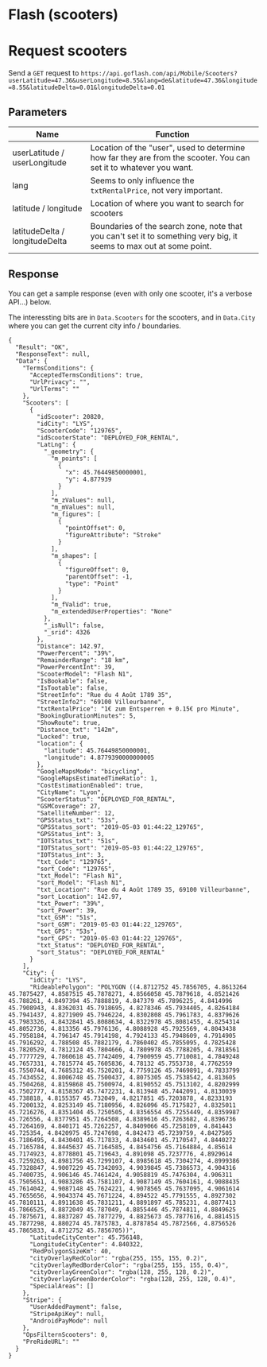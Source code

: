 # Flash (scooters)

# Request scooters

Send a `GET` request to `https://api.goflash.com/api/Mobile/Scooters?userLatitude=47.36&userLongitude=8.55&lang=de&latitude=47.36&longitude=8.55&latitudeDelta=0.01&longitudeDelta=0.01`

## Parameters

| Name  | Function |
| ------------- | ------------- |
| userLatitude / userLongitude | Location of the "user", used to determine how far they are from the scooter. You can set it to whatever you want.  |
| lang | Seems to only influence the `txtRentalPrice`, not very important.  |
| latitude / longitude | Location of where you want to search for scooters  |
| latitudeDelta / longitudeDelta | Boundaries of the search zone, note that you can't set it to something very big, it seems to max out at some point.  |

## Response

You can get a sample response (even with only one scooter, it's a verbose API...) below.

The interessting bits are in `Data.Scooters` for the scooters, and in `Data.City` where you can get the current city info / boundaries.

````
{
  "Result": "OK",
  "ResponseText": null,
  "Data": {
    "TermsConditions": {
      "AcceptedTermsConditions": true,
      "UrlPrivacy": "",
      "UrlTerms": ""
    },
    "Scooters": [
      {
        "idScooter": 20820,
        "idCity": "LYS",
        "ScooterCode": "129765",
        "idScooterState": "DEPLOYED_FOR_RENTAL",
        "LatLng": {
          "_geometry": {
            "m_points": [
              {
                "x": 45.76449850000001,
                "y": 4.877939
              }
            ],
            "m_zValues": null,
            "m_mValues": null,
            "m_figures": [
              {
                "pointOffset": 0,
                "figureAttribute": "Stroke"
              }
            ],
            "m_shapes": [
              {
                "figureOffset": 0,
                "parentOffset": -1,
                "type": "Point"
              }
            ],
            "m_fValid": true,
            "m_extendedUserProperties": "None"
          },
          "_isNull": false,
          "_srid": 4326
        },
        "Distance": 142.97,
        "PowerPercent": "39%",
        "RemainderRange": "18 km",
        "PowerPercentInt": 39,
        "ScooterModel": "Flash N1",
        "IsBookable": false,
        "IsTootable": false,
        "StreetInfo": "Rue du 4 Août 1789 35",
        "StreetInfo2": "69100 Villeurbanne",
        "txtRentalPrice": "1€ zum Entsperren + 0.15€ pro Minute",
        "BookingDurationMinutes": 5,
        "ShowRoute": true,
        "Distance_txt": "142m",
        "Locked": true,
        "location": {
          "latitude": 45.76449850000001,
          "longitude": 4.8779390000000005
        },
        "GoogleMapsMode": "bicycling",
        "GoogleMapsEstimatedTimeRatio": 1,
        "CostEstimationEnabled": true,
        "CityName": "Lyon",
        "ScooterStatus": "DEPLOYED_FOR_RENTAL",
        "GSMCoverage": 27,
        "SatelliteNumber": 12,
        "GPSStatus_txt": "53s",
        "GPSStatus_sort": "2019-05-03 01:44:22_129765",
        "GPSStatus_int": 3,
        "IOTStatus_txt": "51s",
        "IOTStatus_sort": "2019-05-03 01:44:22_129765",
        "IOTStatus_int": 3,
        "txt_Code": "129765",
        "sort_Code": "129765",
        "txt_Model": "Flash N1",
        "sort_Model": "Flash N1",
        "txt_Location": "Rue du 4 Août 1789 35, 69100 Villeurbanne",
        "sort_Location": 142.97,
        "txt_Power": "39%",
        "sort_Power": 39,
        "txt_GSM": "51s",
        "sort_GSM": "2019-05-03 01:44:22_129765",
        "txt_GPS": "53s",
        "sort_GPS": "2019-05-03 01:44:22_129765",
        "txt_Status": "DEPLOYED_FOR_RENTAL",
        "sort_Status": "DEPLOYED_FOR_RENTAL"
      }
    ],
    "City": {
      "idCity": "LYS",
      "RideablePolygon": "POLYGON ((4.8712752 45.7856705, 4.8613264 45.7875427, 4.8587515 45.7878271, 4.8566058 45.7879618, 4.8521426 45.788261, 4.8497394 45.7888819, 4.847379 45.7896225, 4.8414996 45.7908943, 4.8362031 45.7918695, 4.8278346 45.7934405, 4.8264184 45.7941437, 4.8271909 45.7946224, 4.8302808 45.7961783, 4.8379626 45.7983326, 4.8432841 45.8088634, 4.8322978 45.8081455, 4.8254314 45.8052736, 4.813356 45.7976136, 4.8088928 45.7925569, 4.8043438 45.7958184, 4.796147 45.7914198, 4.7924133 45.7948609, 4.7914905 45.7916292, 4.788508 45.7882179, 4.7860402 45.7855095, 4.7825428 45.7820529, 4.7812124 45.7804666, 4.7809978 45.7788205, 4.7818561 45.7777729, 4.7860618 45.7742409, 4.7900959 45.7710081, 4.7849248 45.7657331, 4.7815774 45.7605836, 4.78132 45.7553738, 4.7762559 45.7550744, 4.7685312 45.7520201, 4.7759126 45.7469891, 4.7833799 45.7434552, 4.8006748 45.7500437, 4.8075305 45.7538542, 4.813605 45.7504268, 4.8159868 45.7500974, 4.8190552 45.7513102, 4.8202999 45.7502777, 4.8158367 45.7472231, 4.813948 45.7442091, 4.8130039 45.738818, 4.8155357 45.732049, 4.8217851 45.7203878, 4.8233193 45.7200132, 4.8253149 45.7180956, 4.826096 45.7175827, 4.8325011 45.7216276, 4.8351404 45.7250505, 4.8356554 45.7255449, 4.8359987 45.726556, 4.8377951 45.7264508, 4.8389616 45.7263682, 4.8396736 45.7264169, 4.840171 45.7262257, 4.8409066 45.7258109, 4.841443 45.725354, 4.8420975 45.7247698, 4.842473 45.7239759, 4.8427505 45.7186495, 4.8430401 45.717833, 4.8434601 45.7170547, 4.8440272 45.7165784, 4.8445637 45.7164585, 4.8454756 45.7164884, 4.85614 45.7174923, 4.8778801 45.719643, 4.891098 45.7237776, 4.8929614 45.7259263, 4.8981756 45.7299107, 4.8985618 45.7304274, 4.8999386 45.7328847, 4.9007229 45.7342093, 4.9039845 45.7386573, 4.904316 45.7400735, 4.906146 45.7461424, 4.9058819 45.7476304, 4.906311 45.7505651, 4.9083286 45.7581107, 4.9087149 45.7604161, 4.9088435 45.7614042, 4.9087148 45.7624221, 4.9078565 45.7637095, 4.9061614 45.7655656, 4.9043374 45.7671224, 4.894522 45.7791555, 4.8927302 45.7810111, 4.8911638 45.7831211, 4.8891897 45.785231, 4.8877413 45.7866525, 4.8872049 45.787049, 4.8855446 45.7874811, 4.8849625 45.7875671, 4.8837287 45.7877279, 4.8825673 45.7877616, 4.8814515 45.7877298, 4.880274 45.7875783, 4.8787854 45.7872566, 4.8756526 45.7865833, 4.8712752 45.7856705))",
      "LatitudeCityCenter": 45.756148,
      "LongitudeCityCenter": 4.840322,
      "RedPolygonSizeKm": 40,
      "cityOverlayRedColor": "rgba(255, 155, 155, 0.2)",
      "cityOverlayRedBorderColor": "rgba(255, 155, 155, 0.4)",
      "cityOverlayGreenColor": "rgba(128, 255, 128, 0.2)",
      "cityOverlayGreenBorderColor": "rgba(128, 255, 128, 0.4)",
      "SpecialAreas": []
    },
    "Stripe": {
      "UserAddedPayment": false,
      "StripeApiKey": null,
      "AndroidPayMode": null
    },
    "OpsFilternScooters": 0,
    "PreRideURL": ""
  }
}
````
